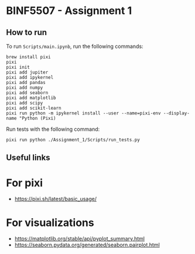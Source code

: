 # BINF5507 - Assignment 1

## How to run

To run `Scripts/main.ipynb`, run the following commands:

```shell
brew install pixi
pixi
pixi init
pixi add jupiter
pixi add ipykernel
pixi add pandas
pixi add numpy
pixi add seaborn
pixi add matplotlib
pixi add scipy
pixi add scikit-learn
pixi run python -m ipykernel install --user --name=pixi-env --display-name "Python (Pixi)
```

<!-- ```shell
brew install pixi
pixi
pixi init
pixi add jupiter
pixi add ipykernel
pixi add pandas
pixi add numpy
pixi add seaborn
pixi add matplotlib
pixi add scipy
pixi add scikit-learn
pixi run python -m ipykernel install --user --name=pixi-env --display-name "Python (Pixi)"
``` -->

Run tests with the following command:
```shell
pixi run python ./Assignment_1/Scripts/run_tests.py
```

## Useful links
# For pixi
- https://pixi.sh/latest/basic_usage/
# For visualizations
- https://matplotlib.org/stable/api/pyplot_summary.html
- https://seaborn.pydata.org/generated/seaborn.pairplot.html
